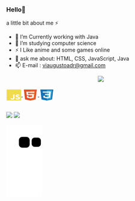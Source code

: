 ### Hello👋


 a little bit about me ⚡

- 🔭 I’m Currently working with Java
- 👯 I’m studying computer science
- ⚡ I Like anime and some games online
- 💬 ask me about: HTML, CSS, JavaScript, Java  
- 📫 E-mail : viaugustoadr@gmail.com



<div align="center">
  <a href="https://github.com/victorallves">
  <img height="180em" src="https://github-readme-stats.vercel.app/api/top-langs/?username=victorallves&layout=compact&langs_count=7&theme=highcontrast"/>
</div>
  

<div style="display: inline_block"><br>
  <img align="center" alt="victor-Js" height="30" width="40" src="https://raw.githubusercontent.com/devicons/devicon/master/icons/javascript/javascript-plain.svg">
  <img align="center" alt="victor-HTML" height="30" width="40" src="https://raw.githubusercontent.com/devicons/devicon/master/icons/html5/html5-original.svg">
  <img align="center" alt="victor-CSS" height="30" width="40" src="https://raw.githubusercontent.com/devicons/devicon/master/icons/css3/css3-original.svg">
</div>
  
 ##
  
<div>  
  <a href = "mailto:viaugustoadr@gmail.com"><img src="https://img.shields.io/badge/-Gmail-%23333?style=for-the-badge&logo=gmail&logoColor=white" target="_blank"></a>
  <a href="https://www.linkedin.com/in/victor-augusto-28445a23b/" target="_blank"><img src="https://img.shields.io/badge/-LinkedIn-%230077B5?style=for-the-badge&logo=linkedin&logoColor=white" target="_blank"></a> 
  
  ![Snake animation](https://github.com/victorallves/victorallves/blob/output/github-contribution-grid-snake.svg)

 </div>
